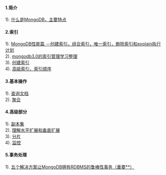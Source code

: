#### 1.简介
1). [什么是MongoDB，主要特点](http://www.runoob.com/mongodb/mongodb-intro.html)  
#### 2.索引
1). [MongoDB性能篇 －创建索引，组合索引，唯一索引，删除索引和explain执行计划](http://www.360sdn.com/MongoDB/2014/0815/4143.html)  
2). [mongodb3.0的索引管理学习整理](http://blog.csdn.net/louisliaoxh/article/details/51543552)  
3). [创建索引](http://www.runoob.com/mongodb/mongodb-indexing.html)  
4). [高级索引，索引顺序](http://www.runoob.com/mongodb/mongodb-indexing.html)  
#### 3.基本操作
1). [查询文档](http://www.runoob.com/mongodb/mongodb-query.html)  
2). [聚合](http://www.runoob.com/mongodb/mongodb-aggregate.html)  
#### 4.高级部分
1). [副本集](http://www.runoob.com/mongodb/mongodb-replication.html)  
2). [理解水平扩展和垂直扩展](http://www.tuicool.com/articles/BvIRr27)  
3). [分片](http://www.runoob.com/mongodb/mongodb-sharding.html)  
4). [监控](http://www.runoob.com/mongodb/mongodb-mongostat-mongotop.html)  
#### 5.事务处理
1). [五个解决方案让MongoDB拥有RDBMS的鲁棒性事务（重要**）](http://www.lupaworld.com/article-241726-1.html)  






